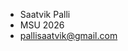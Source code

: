 - Saatvik Palli
- MSU 2026
- pallisaatvik@gmail.com
<!---
pallisaatvik/pallisaatvik is a ✨ special ✨ repository because its `README.md` (this file) appears on your GitHub profile.
You can click the Preview link to take a look at your changes.
--->
